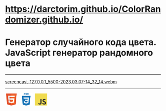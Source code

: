 # https://darctorim.github.io/ColorRandomizer.github.io/
<h1>Генератор случайного кода цвета. JavaScript генератор рандомного цвета</h1>

---

[screencast-127.0.0.1_5500-2023.03.07-14_32_14.webm](https://user-images.githubusercontent.com/124584927/223426370-07b3765b-cb85-4e80-a494-bb86d326ff18.webm)


---







<div aling="center">
  <img src="https://github.com/devicons/devicon/blob/master/icons/html5/html5-original.svg" title="HTML5" alt="HTML" width="40" height="40"/>&nbsp;
  <img src="https://github.com/devicons/devicon/blob/master/icons/css3/css3-plain-wordmark.svg"  title="CSS3" alt="CSS" width="40" height="40"/>&nbsp;
  <img src="https://github.com/devicons/devicon/blob/master/icons/javascript/javascript-original.svg" title="JavaScript" alt="JavaScript" width="40" height="40"/>&nbsp;
</div> 


